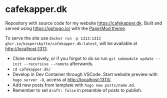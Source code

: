 # cafekapper.dk

Repository with source code for my website https://cafekapper.dk. Built and served using <https://gohugo.io/> with the [PaperMod theme](https://github.com/adityatelange/hugo-PaperMod/).

To serve the site use `docker run -p 1313:1313 ghcr.io/kasperskytte/cafekapper.dk:latest`, will be available at <http://localhost:1313>.

- Clone recursively, or if you forgot to do so run `git submodule update --init --recursive --remote` afterwards.
- `cd cafekapper.dk/`
- Develop in Dev Container through VSCode. Start website preview with `hugo server -D`, access at <http://localhost:1313/>.
- Add new posts from template with `hugo new posts/name.md`.
- Remember to set `draft: false` in preamble of posts to publish.
